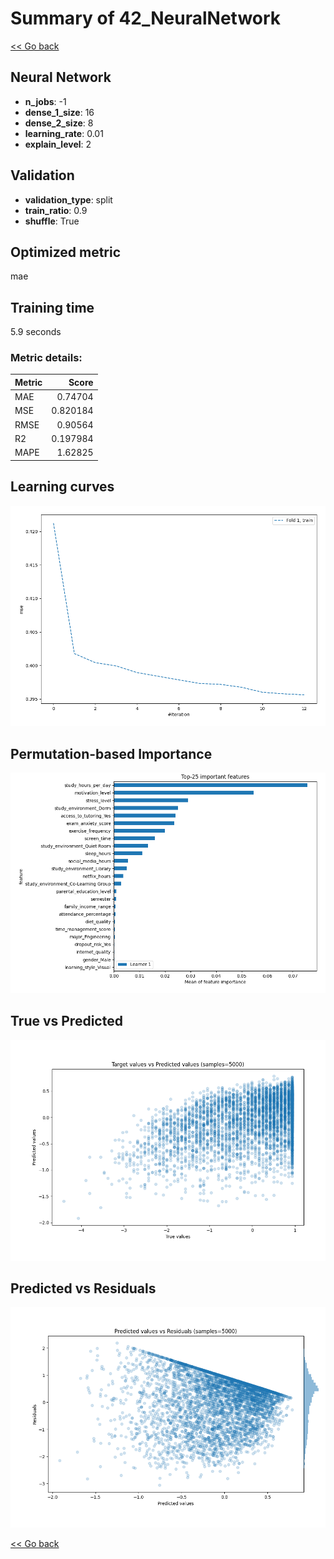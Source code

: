 # Summary of 42_NeuralNetwork

[<< Go back](../README.md)


## Neural Network
- **n_jobs**: -1
- **dense_1_size**: 16
- **dense_2_size**: 8
- **learning_rate**: 0.01
- **explain_level**: 2

## Validation
 - **validation_type**: split
 - **train_ratio**: 0.9
 - **shuffle**: True

## Optimized metric
mae

## Training time

5.9 seconds

### Metric details:
| Metric   |    Score |
|:---------|---------:|
| MAE      | 0.74704  |
| MSE      | 0.820184 |
| RMSE     | 0.90564  |
| R2       | 0.197984 |
| MAPE     | 1.62825  |



## Learning curves
![Learning curves](learning_curves.png)

## Permutation-based Importance
![Permutation-based Importance](permutation_importance.png)
## True vs Predicted

![True vs Predicted](true_vs_predicted.png)


## Predicted vs Residuals

![Predicted vs Residuals](predicted_vs_residuals.png)



[<< Go back](../README.md)
